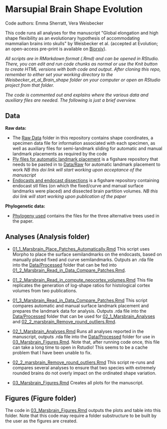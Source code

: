# Marsupial Brain Shape Evolution 
Code authors: Emma Sherratt, Vera Weisbecker

This code runs all analyses for the manuscript "Global elongation and high shape flexibility as an evolutionary hypothesis of accommodating mammalian brains into skulls" by Weisbecker et al. (accepted at Evolution; an open-access pre-print is available on [Biorxiv](https://www.biorxiv.org/content/10.1101/2020.12.06.410928v1)).


*All scripts are in RMarkdown format (.Rmd) and can be opened in RStudio. There, you can edit and run code chunks as normal or use the Knit button to create HTML versions with both code and output. After cloning this repo, remember to either set your working directory to the Weisbecker_et_al_Brain_shape folder on your computer or open an RStudio project from that folder.*

*The code is commented out and explains where the various data and auxiliary files are needed. The following is just a brief overview.*

## Data
**Raw data:**
* The [Raw Data](/Data/Raw/) folder in this repository contains shape coordinates, a specimen data file for information associated with each specimen, as well as auxiliary files for semi-landmark sliding for automatic and manual landmark placements as required by the code
* [Ply files for automatic landmark placement](http://10.6084/m9.figshare.12253409) is a figshare repository that needs to be pasted in to [Data/Raw](/Data/Raw) for automatic landmark placement to work *NB this doi link will start working upon acceptance of the manuscript*
* [Endocasts and endocast dissections](http://10.6084/m9.figshare.12284456) is a figshare repository containing endocast stl files (on which the fixed/curve and manual surface landmarks were placed) and dissected brain partition volumes. *NB this doi link will start working upon publication of the paper*


**Phylogenetic data:**
* [Phylogeny used](/Data/Raw/Phylogenies) contains the files for the three alternative trees used in the paper. 


## Analyses (Analysis folder)

* [01_1_Marsbrain_Place_Patches_Automatically.Rmd](Analyses/01_1_Marsbrain_Place_Patches_Automatically.Rmd) This script uses Morpho to place the surface semilandmarks on the endocasts, based on manually placed fixed and curve semilandmarks. Outputs an .rda file into the [Data/Processed](/Data/Processed) folder that can be fed into [01_2_Marsbrain_Read_in_Data_Compare_Patches.Rmd](/Analyses/01_2_Marsbrain_Read_in_Data_Compare_Patches.Rmd).

* [01_2_Marsbrain_Read_in_compute_neocortex_volumes.Rmd](/Analyses/01_2_Marsbrain_Read_in_compute_neocortex_volumes.Rmd) This file replicates the generation of log-shape ratios for histological cortex volumes from two publications.

* [01_3_Marsbrain_Read_in_Data_Compare_Patches.Rmd](/Analyses/01_2_Marsbrain_Read_in_Data_Compare_Patches.Rmd) This script compares automatic and manual surface landmark placement and prepares the landmark data for analysis. Outputs .rda file into the [Data/Processed](/Data/Processed) folder that can be used for [02_1_Marsbrain_Analyses](/Analyses/02_1_Marsbrain_Analyses.Rmd) and [02_2_marsbrain_Remove_round_outliers.Rmd](/Analyses/02_2_marsbrain_Remove_round_outliers.Rmd). 

* [02_1_Marsbrain_Analyses.Rmd](/Analyses/02_1_Marsbrain_Analyses.Rmd) Runs all analyses reported in the manuscript, outputs .rda file into the [Data/Processed](/Data/Processed) folder for use in [03_Marsbrain_Figures.Rmd](/Analyses/03_Marsbrain_Figures.Rmd). Note that, after running code once, this file can take a long time to open in Rstudio! This seems to be a cache problem that I have been unable to fix.

* [02_2_marsbrain_Remove_round_outliers.Rmd](/Analyses/02_2_marsbrain_Remove_round_outliers.Rmd) This script re-runs and compares several analyses to ensure that two species with extremely rounded brains do not overly impact on the ordinated shape variation.

* [03_Marsbrain_Figures.Rmd](/Analyses/03_Marsbrain_Figures.Rmd) Creates all plots for the manuscript.

## Figures (Figure folder)

The code in [03_Marsbrain_Figures.Rmd](/Analyses/03_Marsbrain_Figures.Rmd) outputs the plots and table into this folder. Note that this code may require a folder substructure to be built by the user as the figures are created.
